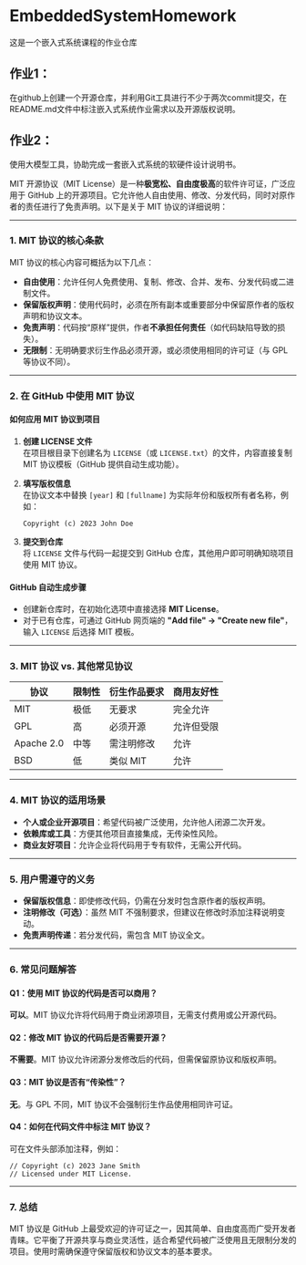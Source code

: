 # EmbeddedSystemHomework

这是一个嵌入式系统课程的作业仓库



## 作业1：

在github上创建一个开源仓库，并利用Git工具进行不少于两次commit提交，在README.md文件中标注嵌入式系统作业需求以及开源版权说明。



## 作业2：

使用大模型工具，协助完成一套嵌入式系统的软硬件设计说明书。



MIT 开源协议（MIT License）是一种**极宽松、自由度极高**的软件许可证，广泛应用于 GitHub 上的开源项目。它允许他人自由使用、修改、分发代码，同时对原作者的责任进行了免责声明。以下是关于 MIT 协议的详细说明：

---

### **1. MIT 协议的核心条款**

MIT 协议的核心内容可概括为以下几点：

- **自由使用**：允许任何人免费使用、复制、修改、合并、发布、分发代码或二进制文件。
- **保留版权声明**：使用代码时，必须在所有副本或重要部分中保留原作者的版权声明和协议文本。
- **免责声明**：代码按“原样”提供，作者**不承担任何责任**（如代码缺陷导致的损失）。
- **无限制**：无明确要求衍生作品必须开源，或必须使用相同的许可证（与 GPL 等协议不同）。

---

### **2. 在 GitHub 中使用 MIT 协议**

#### **如何应用 MIT 协议到项目**

1. **创建 LICENSE 文件**  
   在项目根目录下创建名为 `LICENSE`（或 `LICENSE.txt`）的文件，内容直接复制 MIT 协议模板（GitHub 提供自动生成功能）。

2. **填写版权信息**  
   在协议文本中替换 `[year]` 和 `[fullname]` 为实际年份和版权所有者名称，例如：
   
   ```plaintext
   Copyright (c) 2023 John Doe
   ```

3. **提交到仓库**  
   将 `LICENSE` 文件与代码一起提交到 GitHub 仓库，其他用户即可明确知晓项目使用 MIT 协议。

#### **GitHub 自动生成步骤**

- 创建新仓库时，在初始化选项中直接选择 **MIT License**。
- 对于已有仓库，可通过 GitHub 网页端的 **"Add file" → "Create new file"**，输入 `LICENSE` 后选择 MIT 模板。

---

### **3. MIT 协议 vs. 其他常见协议**

| **协议**     | **限制性** | **衍生作品要求** | **商用友好性** |
| ---------- | ------- | ---------- | --------- |
| MIT        | 极低      | 无要求        | 完全允许      |
| GPL        | 高       | 必须开源       | 允许但受限     |
| Apache 2.0 | 中等      | 需注明修改      | 允许        |
| BSD        | 低       | 类似 MIT     | 允许        |

---

### **4. MIT 协议的适用场景**

- **个人或企业开源项目**：希望代码被广泛使用，允许他人闭源二次开发。
- **依赖库或工具**：方便其他项目直接集成，无传染性风险。
- **商业友好项目**：允许企业将代码用于专有软件，无需公开代码。

---

### **5. 用户需遵守的义务**

- **保留版权信息**：即使修改代码，仍需在分发时包含原作者的版权声明。
- **注明修改（可选）**：虽然 MIT 不强制要求，但建议在修改时添加注释说明变动。
- **免责声明传递**：若分发代码，需包含 MIT 协议全文。

---

### **6. 常见问题解答**

#### **Q1：使用 MIT 协议的代码是否可以商用？**

**可以**。MIT 协议允许将代码用于商业闭源项目，无需支付费用或公开源代码。

#### **Q2：修改 MIT 协议的代码后是否需要开源？**

**不需要**。MIT 协议允许闭源分发修改后的代码，但需保留原协议和版权声明。

#### **Q3：MIT 协议是否有“传染性”？**

**无**。与 GPL 不同，MIT 协议不会强制衍生作品使用相同许可证。

#### **Q4：如何在代码文件中标注 MIT 协议？**

可在文件头部添加注释，例如：

```plaintext
// Copyright (c) 2023 Jane Smith
// Licensed under MIT License.
```

---

### **7. 总结**

MIT 协议是 GitHub 上最受欢迎的许可证之一，因其简单、自由度高而广受开发者青睐。它平衡了开源共享与商业灵活性，适合希望代码被广泛使用且无限制分发的项目。使用时需确保遵守保留版权和协议文本的基本要求。


